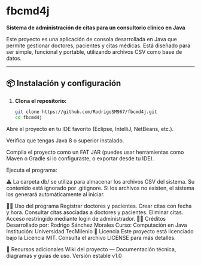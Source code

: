 # fbcmd4j

**Sistema de administración de citas para un consultorio clínico en Java**

Este proyecto es una aplicación de consola desarrollada en Java que permite gestionar doctores, pacientes y citas médicas. Está diseñado para ser simple, funcional y portable, utilizando archivos CSV como base de datos.

---

## 📦 Instalación y configuración

1. **Clona el repositorio:**
   ```bash
   git clone https://github.com/RodrigoSM967/fbcmd4j.git
   cd fbcmd4j
   ```
Abre el proyecto en tu IDE favorito (Eclipse, IntelliJ, NetBeans, etc.).

Verifica que tengas Java 8 o superior instalado.

Compila el proyecto como un FAT JAR (puedes usar herramientas como Maven o Gradle si lo configuraste, o exportar desde tu IDE).

Ejecuta el programa:


⚠️ La carpeta db/ se utiliza para almacenar los archivos CSV del sistema. Su contenido está ignorado por .gitignore. Si los archivos no existen, el sistema los generará automáticamente al iniciar.

🧑‍💻 Uso del programa
Registrar doctores y pacientes.
Crear citas con fecha y hora.
Consultar citas asociadas a doctores y pacientes.
Eliminar citas.
Acceso restringido mediante login de administrador.
👨‍🎓 Créditos
Desarrollado por: Rodrigo Sánchez Morales
Curso: Computación en Java
Institución: Universidad TecMilenio
📄 Licencia
Este proyecto está licenciado bajo la Licencia MIT. Consulta el archivo LICENSE para más detalles.

🔗 Recursos adicionales
Wiki del proyecto — Documentación técnica, diagramas y guías de uso.
Versión estable v1.0
